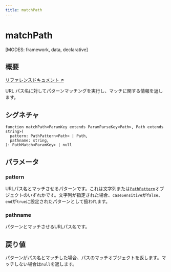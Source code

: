 ```yaml
---
title: matchPath
---
```


# matchPath

<!--
⚠️ ⚠️ IMPORTANT ⚠️ ⚠️ 

Thank you for helping improve our documentation!

This file is auto-generated from the JSDoc comments in the source
code, so please edit the JSDoc comments in the file below and this
file will be re-generated once those changes are merged.

https://github.com/remix-run/react-router/blob/main/packages/react-router/lib/router/utils.ts
-->

[MODES: framework, data, declarative]

## 概要

[リファレンスドキュメント ↗](https://api.reactrouter.com/v7/functions/react_router.matchPath.html)

URL パス名に対してパターンマッチングを実行し、マッチに関する情報を返します。

## シグネチャ

```tsx
function matchPath<ParamKey extends ParamParseKey<Path>, Path extends string>(
  pattern: PathPattern<Path> | Path,
  pathname: string,
): PathMatch<ParamKey> | null
```

## パラメータ

### pattern

URLパス名とマッチさせるパターンです。これは文字列または[`PathPattern`](https://api.reactrouter.com/v7/interfaces/react_router.PathPattern.html)オブジェクトのいずれかです。文字列が指定された場合、`caseSensitive`が`false`、`end`が`true`に設定されたパターンとして扱われます。

### pathname

パターンとマッチさせるURLパス名です。

## 戻り値

パターンがパス名とマッチした場合、パスのマッチオブジェクトを返します。マッチしない場合は`null`を返します。